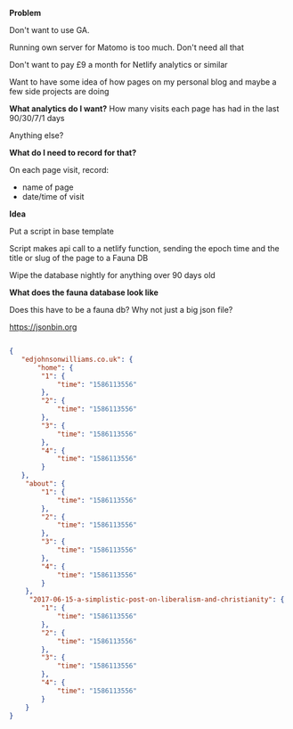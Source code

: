 **Problem**

Don't want to use GA.

Running own server for Matomo is too much. Don't need all that

Don't want to pay £9 a month for Netlify analytics or similar

Want to have some idea of how pages on my personal blog and maybe a few side projects are doing

**What analytics do I want?**
How many visits each page has had in the last 90/30/7/1 days

Anything else?

**What do I need to record for that?**

On each page visit, record:
* name of page
* date/time of visit

**Idea**

Put a script in base template

Script makes api call to a netlify function, sending the epoch time and the title or slug of the page to a Fauna DB

Wipe the database nightly for anything over 90 days old 

**What does the fauna database look like**

Does this have to be a fauna db? Why not just a big json file?

https://jsonbin.org

```json

{
   "edjohnsonwilliams.co.uk": { 
       "home": {
        "1": {
            "time": "1586113556"
        },
        "2": {
            "time": "1586113556"
        },
        "3": {
            "time": "1586113556"
        },
        "4": {
            "time": "1586113556"
        }
   },
    "about": {
        "1": {
            "time": "1586113556"
        },
        "2": {
            "time": "1586113556"
        },
        "3": {
            "time": "1586113556"
        },
        "4": {
            "time": "1586113556"
        }
    },
     "2017-06-15-a-simplistic-post-on-liberalism-and-christianity": {
        "1": {
            "time": "1586113556"
        },
        "2": {
            "time": "1586113556"
        },
        "3": {
            "time": "1586113556"
        },
        "4": {
            "time": "1586113556"
        }
    }
}

```